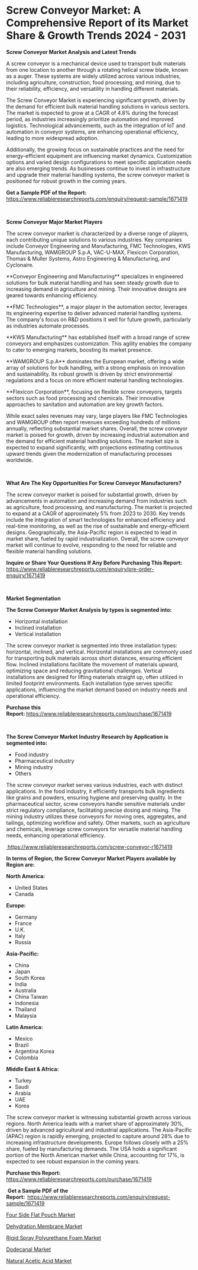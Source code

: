 <p><h1>Screw Conveyor Market: A Comprehensive Report of its Market Share & Growth Trends 2024 - 2031</h1></p><p><strong>Screw Conveyor Market Analysis and Latest Trends</strong></p>
<p><p>A screw conveyor is a mechanical device used to transport bulk materials from one location to another through a rotating helical screw blade, known as a auger. These systems are widely utilized across various industries, including agriculture, construction, food processing, and mining, due to their reliability, efficiency, and versatility in handling different materials.</p><p>The Screw Conveyor Market is experiencing significant growth, driven by the demand for efficient bulk material handling solutions in various sectors. The market is expected to grow at a CAGR of 4.8% during the forecast period, as industries increasingly prioritize automation and improved logistics. Technological advancements, such as the integration of IoT and automation in conveyor systems, are enhancing operational efficiency, leading to more widespread adoption. </p><p>Additionally, the growing focus on sustainable practices and the need for energy-efficient equipment are influencing market dynamics. Customization options and varied design configurations to meet specific application needs are also emerging trends. As businesses continue to invest in infrastructure and upgrade their material handling systems, the screw conveyor market is positioned for robust growth in the coming years.</p></p>
<p><strong>Get a Sample PDF of the Report:&nbsp;</strong> <a href="https://www.reliableresearchreports.com/enquiry/request-sample/1671419?utm_campaign=7&utm_medium=2&utm_source=Github&utm_content=ia&utm_term=24122024&utm_id=screw-conveyor">https://www.reliableresearchreports.com/enquiry/request-sample/1671419</a></p>
<p>&nbsp;</p>
<p><strong>Screw Conveyor Major Market Players</strong></p>
<p><p>The screw conveyor market is characterized by a diverse range of players, each contributing unique solutions to various industries. Key companies include Conveyor Engineering and Manufacturing, FMC Technologies, KWS Manufacturing, WAMGROUP S.p.A, VAC-U-MAX, Flexicon Corporation, Thomas & Muller Systems, Astro Engineering & Manufacturing, and Cyclonaire.</p><p>**Conveyor Engineering and Manufacturing** specializes in engineered solutions for bulk material handling and has seen steady growth due to increasing demand in agriculture and mining. Their innovative designs are geared towards enhancing efficiency.</p><p>**FMC Technologies**, a major player in the automation sector, leverages its engineering expertise to deliver advanced material handling systems. The company's focus on R&D positions it well for future growth, particularly as industries automate processes.</p><p>**KWS Manufacturing** has established itself with a broad range of screw conveyors and emphasizes customization. This agility enables the company to cater to emerging markets, boosting its market presence.</p><p>**WAMGROUP S.p.A** dominates the European market, offering a wide array of solutions for bulk handling, with a strong emphasis on innovation and sustainability. Its robust growth is driven by strict environmental regulations and a focus on more efficient material handling technologies.</p><p>**Flexicon Corporation**, focusing on flexible screw conveyors, targets sectors such as food processing and chemicals. Their innovative approaches to sanitation and automation are key growth factors.</p><p>While exact sales revenues may vary, large players like FMC Technologies and WAMGROUP often report revenues exceeding hundreds of millions annually, reflecting substantial market shares. Overall, the screw conveyor market is poised for growth, driven by increasing industrial automation and the demand for efficient material handling solutions. The market size is expected to expand significantly, with projections estimating continuous upward trends given the modernization of manufacturing processes worldwide.</p></p>
<p>&nbsp;</p>
<p><strong>What Are The Key Opportunities For Screw Conveyor Manufacturers?</strong></p>
<p><p>The screw conveyor market is poised for substantial growth, driven by advancements in automation and increasing demand from industries such as agriculture, food processing, and manufacturing. The market is projected to expand at a CAGR of approximately 5% from 2023 to 2030. Key trends include the integration of smart technologies for enhanced efficiency and real-time monitoring, as well as the rise of sustainable and energy-efficient designs. Geographically, the Asia-Pacific region is expected to lead in market share, fueled by rapid industrialization. Overall, the screw conveyor market will continue to evolve, responding to the need for reliable and flexible material handling solutions.</p></p>
<p><strong>Inquire or Share Your Questions If Any Before Purchasing This Report:</strong> <a href="https://www.reliableresearchreports.com/enquiry/pre-order-enquiry/1671419?utm_campaign=7&utm_medium=2&utm_source=Github&utm_content=ia&utm_term=24122024&utm_id=screw-conveyor">https://www.reliableresearchreports.com/enquiry/pre-order-enquiry/1671419</a></p>
<p>&nbsp;</p>
<p><strong>Market Segmentation</strong></p>
<p><strong>The Screw Conveyor Market Analysis by types is segmented into:</strong></p>
<p><ul><li>Horizontal installation</li><li>Inclined installation</li><li>Vertical installation</li></ul></p>
<p><p>The screw conveyor market is segmented into three installation types: horizontal, inclined, and vertical. Horizontal installations are commonly used for transporting bulk materials across short distances, ensuring efficient flow. Inclined installations facilitate the movement of materials upward, optimizing space and reducing gravitational challenges. Vertical installations are designed for lifting materials straight up, often utilized in limited footprint environments. Each installation type serves specific applications, influencing the market demand based on industry needs and operational efficiency.</p></p>
<p><strong>Purchase this Report:&nbsp;</strong><a href="https://www.reliableresearchreports.com/purchase/1671419?utm_campaign=7&utm_medium=2&utm_source=Github&utm_content=ia&utm_term=24122024&utm_id=screw-conveyor">https://www.reliableresearchreports.com/purchase/1671419</a></p>
<p>&nbsp;</p>
<p><strong>The Screw Conveyor Market Industry Research by Application is segmented into:</strong></p>
<p><ul><li>Food industry</li><li>Pharmaceutical industry</li><li>Mining industry</li><li>Others</li></ul></p>
<p><p>The screw conveyor market serves various industries, each with distinct applications. In the food industry, it efficiently transports bulk ingredients like grains and powders, ensuring hygiene and preserving quality. In the pharmaceutical sector, screw conveyors handle sensitive materials under strict regulatory compliance, facilitating precise dosing and mixing. The mining industry utilizes these conveyors for moving ores, aggregates, and tailings, optimizing workflow and safety. Other markets, such as agriculture and chemicals, leverage screw conveyors for versatile material handling needs, enhancing operational efficiency.</p></p>
<p><a href="https://www.reliableresearchreports.com/screw-conveyor-r1671419?utm_campaign=7&utm_medium=2&utm_source=Github&utm_content=ia&utm_term=24122024&utm_id=screw-conveyor">&nbsp;https://www.reliableresearchreports.com/screw-conveyor-r1671419</a></p>
<p><strong>In terms of Region, the Screw Conveyor Market Players available by Region are:</strong></p>
<p>
    <p> <strong> North America: </strong>
        <ul>
            <li>United States</li>
            <li>Canada</li>
        </ul>
        </p> 
    <p> <strong> Europe: </strong>
        <ul>
            <li>Germany</li>
            <li>France</li>
            <li>U.K.</li>
            <li>Italy</li>
            <li>Russia</li>
        </ul>
        </p> 
    <p> <strong> Asia-Pacific: </strong>
        <ul>
            <li>China</li>
            <li>Japan</li>
            <li>South Korea</li>
            <li>India</li>
            <li>Australia</li>
            <li>China Taiwan</li>
            <li>Indonesia</li>
            <li>Thailand</li>
            <li>Malaysia</li>
        </ul>
        </p> 
    <p> <strong> Latin America: </strong>
        <ul>
            <li>Mexico</li>
            <li>Brazil</li>
            <li>Argentina Korea</li>
            <li>Colombia</li>
        </ul>
        </p> 
    <p> <strong> Middle East & Africa: </strong>
        <ul>
            <li>Turkey</li>
            <li>Saudi</li>
            <li>Arabia</li>
            <li>UAE</li>
            <li>Korea</li>
        </ul>
    </p>
    </p>
<p><p>The screw conveyor market is witnessing substantial growth across various regions. North America leads with a market share of approximately 30%, driven by advanced agricultural and industrial applications. The Asia-Pacific (APAC) region is rapidly emerging, projected to capture around 28% due to increasing infrastructure developments. Europe follows closely with a 25% share, fueled by manufacturing demands. The USA holds a significant portion of the North American market while China, accounting for 17%, is expected to see robust expansion in the coming years.</p></p>
<p><strong>Purchase this Report: </strong><a href="https://www.reliableresearchreports.com/purchase/1671419?utm_campaign=7&utm_medium=2&utm_source=Github&utm_content=ia&utm_term=24122024&utm_id=screw-conveyor">https://www.reliableresearchreports.com/purchase/1671419</a></p>
<p>&nbsp;<strong>Get a Sample PDF of the Report:&nbsp;&nbsp;</strong><a href="https://www.reliableresearchreports.com/enquiry/request-sample/1671419?utm_campaign=7&utm_medium=2&utm_source=Github&utm_content=ia&utm_term=24122024&utm_id=screw-conveyor">https://www.reliableresearchreports.com/enquiry/request-sample/1671419</a></p>
<p><strong></strong></p>
<p><p><a href="https://www.linkedin.com/pulse/f-my-mkt-intel-xkfif?utm_campaign=7&utm_medium=2&utm_source=Github&utm_content=ia&utm_term=24122024&utm_id=screw-conveyor">Four Side Flat Pouch Market</a></p><p><a href="https://www.linkedin.com/pulse/global-dehydration-membrane-market-pulse-trends-growth-uaasc?utm_campaign=7&utm_medium=2&utm_source=Github&utm_content=ia&utm_term=24122024&utm_id=screw-conveyor">Dehydration Membrane Market</a></p><p><a href="https://www.linkedin.com/pulse/insightful-rigid-spray-polyurethane-foam-market-analysis-recent-ostbf?utm_campaign=7&utm_medium=2&utm_source=Github&utm_content=ia&utm_term=24122024&utm_id=screw-conveyor">Rigid Spray Polyurethane Foam Market</a></p><p><a href="https://www.linkedin.com/pulse/dodecanal-market-forecast-report-highlights-revenue-trends-strong-lkaoc?utm_campaign=7&utm_medium=2&utm_source=Github&utm_content=ia&utm_term=24122024&utm_id=screw-conveyor">Dodecanal Market</a></p><p><a href="https://www.linkedin.com/pulse/driving-forces-behind-natural-acetic-acid-market-expansion-gq8dc?utm_campaign=7&utm_medium=2&utm_source=Github&utm_content=ia&utm_term=24122024&utm_id=screw-conveyor">Natural Acetic Acid Market</a></p></p>